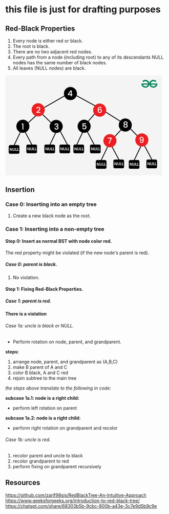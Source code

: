 # this file is just for drafting purposes 

## Red-Black Properties

1. Every node is either red or black.
2. The root is black.
3. There are no two adjacent red nodes.
4. Every path from a node (including root) to any of its descendants NULL nodes has the same number of black nodes.
5. All leaves (NULL nodes) are black.

![img.png](img.png)

## Insertion

### Case 0: Inserting into an empty tree
1. Create a new black node as the root.

### Case 1: Inserting into a non-empty tree
#### Step 0: Insert as normal BST with node color red.
The red property might be violated (if the new node's parent is red).
##### Case 0: parent is black.
1. No violation.

#### Step 1: Fixing Red-Black Properties.
##### Case 1: parent is red.
**There is a violation**
###### Case 1a: uncle is black or NULL.
- Perform rotation on node, parent, and grandparent.

**steps:**
1. arrange node, parent, and grandparent as (A,B,C)
2. make B parent of A and C
3. color B black, A and C red
4. rejoin subtree to the main tree

_the steps above translate to the following in code:_

**subcase 1a.1: node is a right child:**
- perform left rotation on parent

**subcase 1a.2: node is a right child:**
- perform right rotation on grandparent and recolor

###### Case 1b: uncle is red.
1. recolor parent and uncle to black
2. recolor grandparent to red
3. perform fixing on grandparent recursively




## Resources
https://github.com/zarif98sjs/RedBlackTree-An-Intuitive-Approach
https://www.geeksforgeeks.org/introduction-to-red-black-tree/
https://chatgpt.com/share/68303b5b-9cbc-800b-a43e-3c7e9d5b9c9e